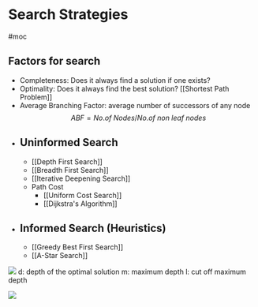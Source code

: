 # Search Strategies
#moc
## Factors for search
- Completeness: Does it always find a solution if one exists?
- Optimality: Does it always find the best solution? [[Shortest Path Problem]]
- Average Branching Factor: average number of successors of any node $$ABF=No.of\ Nodes/No.of\ non\ leaf\ nodes$$
- ## Uninformed Search
	- [[Depth First Search]]
	- [[Breadth First Search]]
	- [[Iterative Deepening Search]]
	- Path Cost
		- [[Uniform Cost Search]]
		- [[Dijkstra's Algorithm]]
- ## Informed Search (Heuristics)
	- [[Greedy Best First Search]]
	- [[A-Star Search]]
	

![](https://i.imgur.com/GJgz8dM.png)
d: depth of the optimal solution
m: maximum depth
l: cut off maximum depth

![](https://i.imgur.com/PwqLQTV.png)

